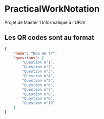 # PracticalWorkNotation
Projet de Master 1 Informatique à l'UPJV

## Les QR codes sont au format 

```json
{
	"name": "Nom de TP",
	"questions": [
		"Question n°1",
		"Question n°2",
		"Question n°3",
		"Question n°4",
		"Question n°5",
		"Question n°6",
		"Question n°7",
		"Question n°8",
		"Question n°9",
		"Question n°10"
	]
}
```
